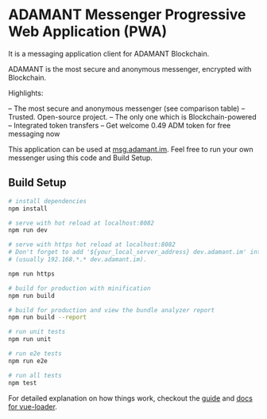 # ADAMANT Messenger Progressive Web Application (PWA)

It is a messaging application client for ADAMANT Blockchain.

ADAMANT is the most secure and anonymous messenger, encrypted with Blockchain.

Highlights:

– The most secure and anonymous messenger (see comparison table)
– Trusted. Open-source project.
– The only one which is Blockchain-powered
– Integrated token transfers
– Get welcome 0.49 ADM token for free messaging now

This application can be used at [msg.adamant.im](https://msg.adamant.im/). Feel free to run your own messenger using this code and Build Setup.

## Build Setup

``` bash
# install dependencies
npm install

# serve with hot reload at localhost:8082
npm run dev

# serve with https hot reload at localhost:8082
# Don't forget to add '${your_local_server_address} dev.adamant.im' into your /etc/hosts file on testing device
# (usually 192.168.*.* dev.adamant.im).

npm run https

# build for production with minification
npm run build

# build for production and view the bundle analyzer report
npm run build --report

# run unit tests
npm run unit

# run e2e tests
npm run e2e

# run all tests
npm test
```

For detailed explanation on how things work, checkout the [guide](http://vuejs-templates.github.io/webpack/) and [docs for vue-loader](http://vuejs.github.io/vue-loader).

